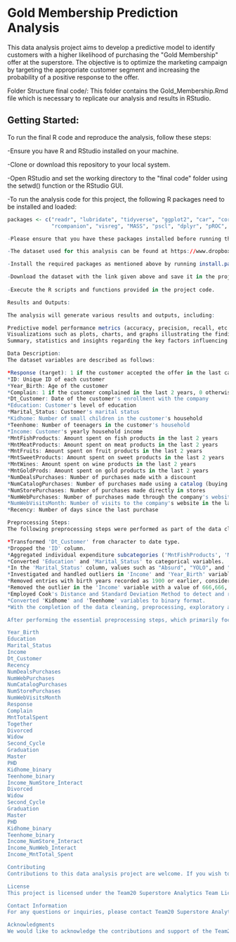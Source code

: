 # Gold Membership Prediction Analysis

This data analysis project aims to develop a predictive model to identify customers with a higher likelihood of purchasing the "Gold Membership" offer at the superstore. The objective is to optimize the marketing campaign by targeting the appropriate customer segment and increasing the probability of a positive response to the offer.

Folder Structure
final code/: This folder contains the Gold_Membership.Rmd file which is necessary to replicate our analysis and results in RStudio.

## Getting Started:
To run the final R code and reproduce the analysis, follow these steps:

-Ensure you have R and RStudio installed on your machine.

-Clone or download this repository to your local system.

-Open RStudio and set the working directory to the "final code" folder using the setwd() function or the RStudio GUI.

-To run the analysis code for this project, the following R packages need to be installed and loaded:

```R
packages <- c("readr", "lubridate", "tidyverse", "ggplot2", "car", "corrgram", "RColorBrewer", "rpart", "rpart.plot", "randomForest", "caret", "ROCR",
              "rcompanion", "visreg", "MASS", "pscl", "dplyr", "pROC", "car", "ggplot2")

-Please ensure that you have these packages installed before running the code.

-The dataset used for this analysis can be found at https://www.dropbox.com/s/47xqmnl2464ee26/superstore_data.csv?dl=1

-Install the required packages as mentioned above by running install.packages("package_name") in the R console.

-Download the dataset with the link given above and save it in the project directory or load it directly with the link as it is laoded in the Gold_Membership.Rmd file.
 
-Execute the R scripts and functions provided in the project code.

Results and Outputs:

The analysis will generate various results and outputs, including:

Predictive model performance metrics (accuracy, precision, recall, etc.).
Visualizations such as plots, charts, and graphs illustrating the findings.
Summary, statistics and insights regarding the key factors influencing customer response to the "Gold Membership" offer.

Data Description:
The dataset variables are described as follows:

*Response (target): 1 if the customer accepted the offer in the last campaign, 0 otherwise
*ID: Unique ID of each customer
*Year_Birth: Age of the customer
*Complain: 1 if the customer complained in the last 2 years, 0 otherwise
*Dt_Customer: Date of the customer's enrollment with the company
*Education: Customer's level of education
*Marital_Status: Customer's marital status
*Kidhome: Number of small children in the customer's household
*Teenhome: Number of teenagers in the customer's household
*Income: Customer's yearly household income
*MntFishProducts: Amount spent on fish products in the last 2 years
*MntMeatProducts: Amount spent on meat products in the last 2 years
*MntFruits: Amount spent on fruit products in the last 2 years
*MntSweetProducts: Amount spent on sweet products in the last 2 years
*MntWines: Amount spent on wine products in the last 2 years
*MntGoldProds: Amount spent on gold products in the last 2 years
*NumDealsPurchases: Number of purchases made with a discount
*NumCatalogPurchases: Number of purchases made using a catalog (buying goods to be shipped through the mail)
*NumStorePurchases: Number of purchases made directly in stores
*NumWebPurchases: Number of purchases made through the company's website
*NumWebVisitsMonth: Number of visits to the company's website in the last month
*Recency: Number of days since the last purchase

Preprocessing Steps:
The following preprocessing steps were performed as part of the data cleaning and analysis:

*Transformed 'Dt_Customer' from character to date type.
*Dropped the 'ID' column.
*Aggregated individual expenditure subcategories ('MntFishProducts', 'MntMeatProducts', 'MntFruits', 'MntSweetProducts', 'MntWines', 'MntGoldProds') into a total expenditure variable called 'MntSpent'. This consolidation allows us to focus on overall spending behavior rather than specific subcategories.
*Converted 'Education' and 'Marital_Status' to categorical variables.
*In the 'Marital_Status' column, values such as "Absurd", "YOLO", and "Alone" were identified as non-standard entries and potentially errors. We converted 'Marital_Status' to a categorical variable, with the base set as "Single".
*Investigated and handled outliers in 'Income' and 'Year_Birth' variables.
*Removed entries with birth years recorded as 1900 or earlier, considering them as errors or placeholders.
*Removed the outlier in the 'Income' variable with a value of 666,666, as it significantly deviated from the mean income.
*Employed Cook's Distance and Standard Deviation Method to detect and remove outliers in 'Year_Birth' variable.
*Converted 'Kidhome' and 'Teenhome' variables to binary format.
*With the completion of the data cleaning, preprocessing, exploratory analysis, and feature engineering steps, a refined dataset named "superstore_ready"" was created. This well-structured dataset will serve as the foundation for the model building phase.

After performing the essential preprocessing steps, which primarily focused on data cleaning, these are the resulting dataset variables that will serve as the foundation for our model development:

Year_Birth 
Education 
Marital_Status 
Income 
Dt_Customer
Recency 
NumDealsPurchases
NumWebPurchases 
NumCatalogPurchases 
NumStorePurchases 
NumWebVisitsMonth 
Response 
Complain 
MntTotalSpent 
Together 
Divorced 
Widow 
Second_Cycle 
Graduation 
Master 
PHD 
Kidhome_binary 
Teenhome_binary 
Income_NumStore_Interact 
Divorced 
Widow 
Second_Cycle 
Graduation 
Master 
PHD 
Kidhome_binary 
Teenhome_binary 
Income_NumStore_Interact 
Income_NumWeb_Interact
Income_MntTotal_Spent 

Contributing
Contributions to this data analysis project are welcome. If you wish to contribute, please follow the standard practices for code contributions, such as forking the repository, making changes, and submitting a pull request.

License
This project is licensed under the Team20 Superstore Analytics Team License.

Contact Information
For any questions or inquiries, please contact Team20 Superstore Analytics Team.

Acknowledgments
We would like to acknowledge the contributions and support of the Team20 Superstore Analytics Team in conducting this analysis and developing the predictive model.
